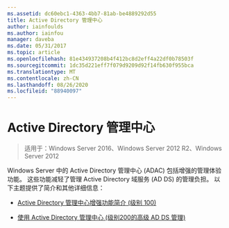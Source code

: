 ```yaml
---
ms.assetid: dc60ebc1-4363-4bb7-81ab-be4889292d55
title: Active Directory 管理中心
author: iainfoulds
ms.author: iainfou
manager: daveba
ms.date: 05/31/2017
ms.topic: article
ms.openlocfilehash: 81e434937208b4f412bc8d2eff4a22df0b78503f
ms.sourcegitcommit: 1dc35d221eff7f079d9209d92f14fb630f955bca
ms.translationtype: MT
ms.contentlocale: zh-CN
ms.lasthandoff: 08/26/2020
ms.locfileid: "88940097"
---
```

# <a name="active-directory-administrative-center"></a>Active Directory 管理中心

>适用于：Windows Server 2016、Windows Server 2012 R2、Windows Server 2012

Windows Server 中的 Active Directory 管理中心 (ADAC) 包括增强的管理体验功能。 这些功能减轻了管理 Active Directory 域服务 (AD DS) 的管理负担。 以下主题提供了简介和其他详细信息：

-   [Active Directory 管理中心增强功能简介 &#40;级别 100&#41;](../../../ad-ds/get-started/adac/Introduction-to-Active-Directory-Administrative-Center-Enhancements--Level-100-.md)

-   [使用 Active Directory 管理中心 &#40;级别200的高级 AD DS 管理&#41;](../../../ad-ds/get-started/adac/Advanced-AD-DS-Management-Using-Active-Directory-Administrative-Center--Level-200-.md)



